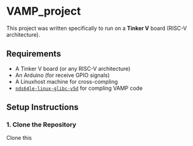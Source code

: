 # VAMP_project

This project was written specifically to run on a **Tinker V** board (RISC-V architecture).

## Requirements

- A Tinker V board (or any RISC-V architecture)
- An Arduino (for receive GPIO signals)
- A Linuxhost machine for cross-compling
- [`nds64le-linux-glibc-v5d`](https://github.com/andestech/nds-gnu-toolchain) for compling VAMP code

## Setup Instructions

### 1. Clone the Repository

Clone this 
